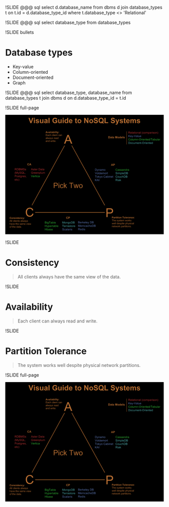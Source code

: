 !SLIDE
	@@@ sql
	select d.database_name
	from dbms d
	  join database_types t
	  on t.id = d.database_type_id
	where t.database_type <> 'Relational'

!SLIDE
	@@@ sql
	select database_type
	from database_types

!SLIDE bullets

# Database types #

* Key-value
* Column-oriented <!-- common for OLAP or data warehouses, stores columns first instead of rows -->
* Document-oriented
* Graph

!SLIDE
	@@@ sql
	select database_type, database_name
	from database_types t
	  join dbms d
	  on d.database_type_id = t.id

!SLIDE full-page

![Visual guide to nosql systems](visual-guide-to-nosql-systems.png)

<!--
 RDBMS
 Aster Data - map reduce
 Greenplum
 Vertica - data warehousing

 Dynamo - amazon
 Voldemort - open source version of Dynamo
 Tokyo Cabinet
 KAI
 Cassandra - facebook
 SimpleDB
 CouchDB
 Riak - Basho, highly scalable

 BigTable - Google AppEngine data store
 Hypertable - OSS clone of BigTable
 Hbase - hadoop data store
 MongoDB - from 10gen
 Terrastore - based on Terracotta
 Scalaris - from Zuse Institute Berlin and onScale solutions in Europe
 Berkeley DB - 1990ish
 MemcacheDB - persistence for memcache
 Redis - open source
-->

!SLIDE
# Consistency
> All clients always have the same view of the data.

!SLIDE
# Availability
> Each client can always read and write.

!SLIDE
# Partition Tolerance
> The system works well despite physical network partitions.

!SLIDE full-page

![Visual guide to nosql systems](visual-guide-to-nosql-systems.png)
